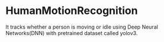 # HumanMotionRecognition
It tracks whether a person is moving or idle using Deep Neural Networks(DNN) with pretrained dataset called yolov3.
